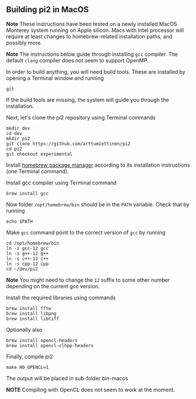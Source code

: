 Building pi2 in MacOS
---------------------

**Note**
These instructions have been tested on a newly installed MacOS Monterey system running on Apple silicon.
Macs with Intel processor will require at least changes to homebrew-related installation paths, and possibly more.

**Note**
The instructions below guide through installing `gcc` compiler. The default `clang` compiler does not seem to support OpenMP.


In order to build anything, you will need build tools. These are installed by opening a Terminal window and running
```
git
```
If the build tools are missing, the system will guide you through the installation.

Next, let's clone the pi2 repository using Terminal commands
```
mkdir dev
cd dev
mkdir pi2
git clone https://github.com/arttumiettinen/pi2
cd pi2
git checkout experimental
```

Install [homebrew package manager](https://brew.sh) according to its installation instructions (one Terminal command).

Install gcc compiler using Terminal command
```
brew install gcc
```

Now folder `/opt/homebrew/bin` should be in the `PATH` variable. Check that by running
```
echo $PATH
```

Make `gcc` command point to the correct version of `gcc` by running
```
cd /opt/homebrew/bin
ln -s gcc-12 gcc
ln -s g++-12 g++
ln -s c++-12 c++
ln -s cpp-12 cpp
cd ~/dev/pi2
```

**Note**
You might need to change the `12` suffix to some other number depending on the current gcc version.

Install the required libraries using commands
```
brew install fftw
brew install libpng
brew install libtiff
```

Optionally also
```
brew install opencl-headers
brew install opencl-clhpp-headers
```

Finally, compile pi2
```
make NO_OPENCL=1
```

The output will be placed in sub-folder bin-macos

**NOTE**
Compiling with OpenCL does not seem to work at the moment.
